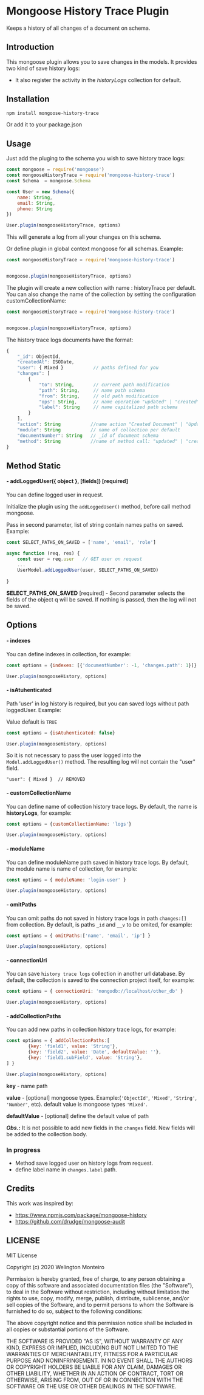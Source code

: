 # Mongoose History Trace Plugin

Keeps a history of all changes of a document on schema.

## Introduction

This mongoose plugin allows you to save changes in the models. It provides two kind of save history logs:

* It also register the activity in the *historyLogs* collection for default.

## Installation

```bash
npm install mongoose-history-trace
```

Or add it to your package.json

## Usage

Just add the pluging to the schema you wish to save history trace logs:

```javascript
const mongoose = require('mongoose')
const mongooseHistoryTrace = require('mongoose-history-trace')
const Schema  = mongoose.Schema

const User = new Schema({
    name: String, 
    email: String,
    phone: String
})

User.plugin(mongooseHistoryTrace, options)
```
This will generate a log from all your changes on this schema.

Or define plugin in global context mongoose for all schemas. Example:

```javascript
const mongooseHistoryTrace = require('mongoose-history-trace')


mongoose.plugin(mongooseHistoryTrace, options)
```
The plugin will create a new collection with name : historyTrace per default. 
You can also change the name of the collection by setting the configuration customCollectionName:

```javascript
const mongooseHistoryTrace = require('mongoose-history-trace')


mongoose.plugin(mongooseHistoryTrace, options)
```
The history trace logs documents have the format:


```javascript
{
    "_id": ObjectId,
    "createdAt": ISODate,
    "user": { Mixed }           // paths defined for you
    "changes": [ 
        {
            "to": String,       // current path modification
            "path": String,     // name path schema
            "from": String,     // old path modification
            "ops": String,      // name operation "updated" | "created" | "deleted",
            "label": String     // name capitalized path schema 
        }
    ],
    "action": String           //name action "Created Document" | "Updated Document" | "Removed Document",
    "module": String           // name of collection per default
    "documentNumber": String   // _id of document schema
    "method": String           //name of method call: "updated" | "created" | "deleted"
}
```


## Method Static
#### - addLoggedUser({ object }, [fields]) [required]
You can define logged user in request.

Initialize the plugin using the `addLoggedUser()` method, before call method mongoose. 

Pass in second parameter, list of string contain names paths on saved. Example: 

```javascript
const SELECT_PATHS_ON_SAVED = ['name', 'email', 'role']

async function (req, res) {
    const user = req.user   // GET user on request
    ...
    UserModel.addLoggedUser(user, SELECT_PATHS_ON_SAVED)
    
}
```
**SELECT_PATHS_ON_SAVED** [required] - Second parameter selects the fields of the object q will be saved.
If nothing is passed, then the log will not be saved.


## Options
#### - indexes
You can define indexes in collection, for example:

```javascript
const options = {indexes: [{'documentNumber': -1, 'changes.path': 1}]}

User.plugin(mongooseHistory, options)
```

#### - isAtuhenticated
Path 'user' in log history is required, but you can saved logs without path loggedUser. Example:

Value default is `TRUE`
```javascript
const options = {isAtuhenticated: false}

User.plugin(mongooseHistory, options)
```
So it is not necessary to pass the user logged into the `Model.addLoggedUser()` method. 
The resulting log will not contain the "user" field.

    "user": { Mixed }  // REMOVED


#### - customCollectionName
You can define name of collection history trace logs.
By default, the name is **historyLogs**, for example:

```javascript
const options = {customCollectionName: 'logs'}

User.plugin(mongooseHistory, options)
```

#### - moduleName
You can define moduleName path saved in history trace logs.
By default, the module name is name of collection, for example:

```javascript
const options = { moduleName: 'login-user' }

User.plugin(mongooseHistory, options)
```

#### - omitPaths
You can omit paths do not saved in history trace logs in path `changes:[]` from collection.
By default, is paths `_id` and `__v` to be omited, for example:

```javascript
const options = { omitPaths:['name', 'email', 'ip'] }

User.plugin(mongooseHistory, options)
```

#### - connectionUri
You can save `history trace logs` collection in another url database.
By default, the collection is saved to the connection project itself, for example:

```javascript
const options = { connectionUri: 'mongodb://localhost/other_db' }

User.plugin(mongooseHistory, options)
```

#### - addCollectionPaths
You can add new paths in collection history trace logs, for example:

```javascript
const options = { addCollectionPaths:[
        {key: 'field1', value: 'String'},
        {key: 'field2', value: 'Date', defaultValue: ''},
        {key: 'field1.subField', value: 'String'},         
] }

User.plugin(mongooseHistory, options)
```
**key** - name path

**value** - [optional] mongoose types. Example:(`'ObjectId'`, `'Mixed'`, `'String'`, `'Number'`, etc).
default value is mongoose types `'Mixed'`.

**defaultValue** - [optional] define the default value of path

_**Obs.:**_ It is not possible to add new fields in the `changes` field. New fields will be added to the collection body.


### In progress

* Method save logged user on history logs from request.
* define label name in ```changes.label``` path.


## Credits

This work was inspired by:

* https://www.npmjs.com/package/mongoose-history
* https://github.com/drudge/mongoose-audit


## LICENSE
MIT License

Copyright (c) 2020 Welington Monteiro

Permission is hereby granted, free of charge, to any person obtaining a copy
of this software and associated documentation files (the "Software"), to deal
in the Software without restriction, including without limitation the rights
to use, copy, modify, merge, publish, distribute, sublicense, and/or sell
copies of the Software, and to permit persons to whom the Software is
furnished to do so, subject to the following conditions:

The above copyright notice and this permission notice shall be included in all
copies or substantial portions of the Software.

THE SOFTWARE IS PROVIDED "AS IS", WITHOUT WARRANTY OF ANY KIND, EXPRESS OR
IMPLIED, INCLUDING BUT NOT LIMITED TO THE WARRANTIES OF MERCHANTABILITY,
FITNESS FOR A PARTICULAR PURPOSE AND NONINFRINGEMENT. IN NO EVENT SHALL THE
AUTHORS OR COPYRIGHT HOLDERS BE LIABLE FOR ANY CLAIM, DAMAGES OR OTHER
LIABILITY, WHETHER IN AN ACTION OF CONTRACT, TORT OR OTHERWISE, ARISING FROM,
OUT OF OR IN CONNECTION WITH THE SOFTWARE OR THE USE OR OTHER DEALINGS IN THE
SOFTWARE.
